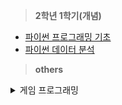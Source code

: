 > **2학년 1학기(개념)**
- [파이썬 프로그래밍 기초](https://codingalzi.github.io/pybook/intro.html)
- [파이썬 데이터 분석](https://codingalzi.github.io/datapy/intro.html)


> **others**
<details markdown="1">
<summary>게임 프로그래밍</summary>

- [Cording with Minecraft](https://turtleappstore.com/book/) - mincraft 설치
- [Cracking Codes with Python](https://inventwithpython.com/cracking/)
- [Invent Your Own Computer Games with Python, 4th Edition](https://inventwithpython.com/invent4thed/chapter0.html) - 33% 진행 중 
- [Making Games with Python & Pygame](https://inventwithpython.com/pygame/)

</details>
